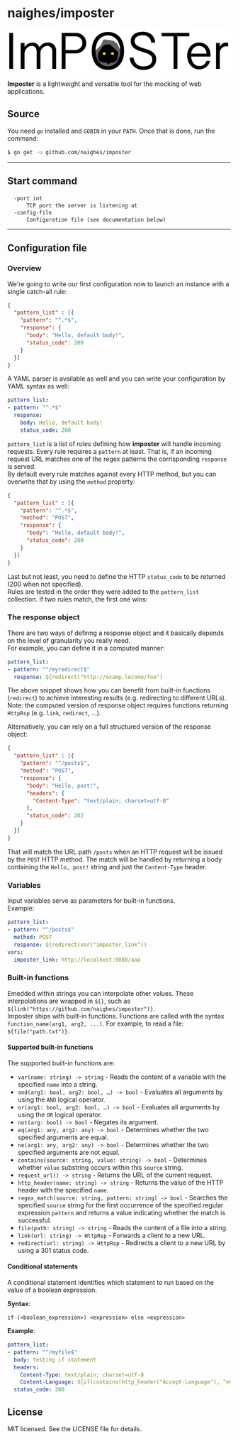 # naighes/imposter

![Imposter Logo](https://raw.githubusercontent.com/naighes/imposter/master/readme_files/logo.png)

**Imposter** is a lightweight and versatile tool for the mocking of web applications.

## Source
You need `go` installed and `GOBIN` in your `PATH`. Once that is done, run the
command:
```sh
$ go get -u github.com/naighes/imposter
```

---

## Start command
```console
  -port int
      TCP port the server is listening at
  -config-file
      Configuration file (see documentation below)
```

---

## Configuration file

### Overview

We're going to write our first configuration now to launch an instance with a single catch-all rule:

```json
{
  "pattern_list" : [{
    "pattern": "^.*$",
    "response": {
      "body": "Hello, default body!",
      "status_code": 200
    }
  }]
}
```

A YAML parser is available as well and you can write your configuration by YAML syntax as well:

```yaml
pattern_list:
- pattern: "^.*$"
  response:
    body: Hello, default body!
    status_code: 200
```

`pattern_list` is a list of _rules_ defining how **imposter** will handle incoming requests. Every rule requires a `pattern` at least. That is, if an incoming request URL matches one of the regex patterns the corrisponding `response` is served.  
By default every rule matches against every HTTP method, but you can overwrite that by using the `method` property:

```json
{
  "pattern_list" : [{
    "pattern": "^.*$",
    "method": "POST",
    "response": {
      "body": "Hello, default body!",
      "status_code": 200
    }
  }]
}
```

Last but not least, you need to define the HTTP `status_code` to be returned (200 when not specified).  
Rules are tested in the order they were added to the `pattern_list` collection. If two rules match, the first one wins:

### The response object

There are two ways of definng a response object and it basically depends on the level of granularity you really need.  
For example, you can define it in a computed manner:

```yaml
pattern_list:
- pattern: "^/myredirect$"
  response: ${redirect("http://examp.lecome/foo")
```

The above snippet shows how you can benefit from built-in functions (`redirect`) to achieve interesting results (e.g. redirecting to different URLs).  
Note: the computed version of response object requires functions returning `HttpRsp` (e.g. `link`, `redirect`, …).  

Alternatively, you can rely on a full structured version of the response object:

```json
{
  "pattern_list" : [{
    "pattern": "^/posts$",
    "method": "POST",
    "response": {
      "body": "Hello, post!",
      "headers": {
        "Content-Type": "text/plain; charset=utf-8"
      },
      "status_code": 202
    }
  }]
}
```

That will match the URL path `/posts` when an HTTP request will be issued by the `POST` HTTP method. The match will be handled by returning a body containing the `Hello, post!` string and just the `Content-Type` header.

### Variables

Input variables serve as parameters for built-in functions.  
Example:  

```yaml
pattern_list:
- pattern: "^/posts$"
  method: POST
  response: ${redirect(var("imposter_link"))
vars:
  imposter_link: http://localhost:8080/aaa
```

### Built-in functions

Emedded within strings you can interpolate other values. These interpolations are wrapped in `${}`, such as `${link("https://github.com/naighes/imposter")}`.  
Imposter ships with built-in functions. Functions are called with the syntax `function_name(arg1, arg2, ...)`. For example, to read a file: `${file("path.txt")}`.

#### Supported built-in functions
The supported built-in functions are:  

 * `var(name: string) -> string` - Reads the content of a variable with the specified `name` into a string.
 * `and(arg1: bool, arg2: bool, …) -> bool` - Evaluates all arguments by using the `AND` logical operator.
 * `or(arg1: bool, arg2: bool, …) -> bool` - Evaluates all arguments by using the `OR` logical operator.
 * `not(arg: bool) -> bool` - Negates its argument.
 * `eq(arg1: any, arg2: any) -> bool` - Determines whether the two specified arguments are equal.
 * `ne(arg1: any, arg2: any) -> bool` - Determines whether the two specified arguments are not equal.
 * `contains(source: string, value: string) -> bool` - Determines whether `value` substring occurs within this `source` string.
 * `request_url() -> string` - Returns the URL of the current request.
 * `http_header(name: string) -> string` - Returns the value of the HTTP header with the specified `name`.
 * `regex_match(source: string, pattern: string) -> bool` - Searches the specified `source` string for the first occurrence of the specified regular expression `pattern` and returns a value indicating whether the match is successful.
 * `file(path: string) -> string` - Reads the content of a file into a string.
 * `link(url: string) -> HttpRsp` - Forwards a client to a new URL.
 * `redirect(url: string) -> HttpRsp` - Redirects a client to a new URL by using a 301 status code.

#### Conditional statements
A conditional statement identifies which statement to run based on the value of a boolean expression.  

**Syntax**:  

```
if (<boolean_expression>) <expression> else <expression>
```

**Example**:  

```yaml
pattern_list:
- pattern: "^/myfile$"
  body: testing if statement
  headers:
    Content-Type: text/plain; charset=utf-8
    Content-Language: ${if(contains(http_header("Accept-Language"), "en")) "en" else "it"}
  status_code: 200
```

## License

MIT licensed. See the LICENSE file for details.
